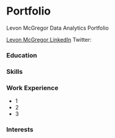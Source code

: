 # Portfolio
Levon McGregor Data Analytics Portfolio

[Levon McGregor LinkedIn](www.linkedin.com/in/levonmcgregor)
Twitter:


### Education 

### Skills 

### Work Experience 
- 1
- 2
- 3

### Interests
